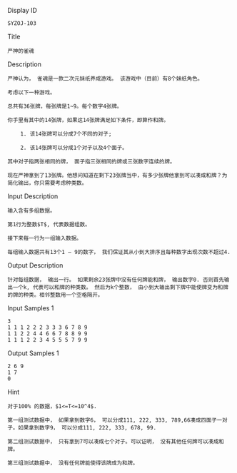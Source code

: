 Display ID

```
SYZOJ-103
```

Title

```
严神的雀魂
```

Description

```
严神认为， 雀魂是一款二次元妹纸养成游戏。 该游戏中（目前）有8个妹纸角色。

考虑以下一种游戏。

总共有36张牌，每张牌是1~9。每个数字4张牌。

你手里有其中的14张牌，如果这14张牌满足如下条件，即算作和牌。

	1. 该14张牌可以分成7个不同的对子;

	2. 该14张牌可以分成1个对子以及4个面子。

其中对子指两张相同的牌， 面子指三张相同的牌或三张数字连续的牌。

现在严神拿到了13张牌。他想问知道在剩下23张牌当中，有多少张牌他拿到可以凑成和牌？为简化输出，你只需要考虑种类数。
```

Input Description

```
输入含有多组数据。

第1行为整数$T$, 代表数据组数。

接下来每一行为一组输入数据。

每组输入数据共有13个1 – 9的数字， 我们保证其从小到大排序且每种数字出现次数不超过4.
```

Output Description

```
针对每组数据， 输出一行。 如果剩余23张牌中没有任何牌能和牌， 输出数字0. 否则首先输出一个k, 代表可以和牌的种类数。 然后为k个整数， 由小到大输出剩下牌中能使牌变为和牌的牌的种类。相邻整数用一个空格隔开。
```

Input Samples 1

```
3
1 1 1 2 2 2 3 3 3 6 7 8 9
1 1 2 2 4 4 6 6 7 8 8 9 9
1 1 1 2 2 3 4 5 5 5 7 9 9
```

Output Samples 1

```
2 6 9
1 7
0
```

Hint

```
对于100% 的数据，$1<=T<=10^4$.

第一组测试数据中， 如果拿到数字6， 可以分成111, 222, 333, 789,66凑成四面子一对子。如果拿到数字9， 可以分成111, 222, 333, 678, 99.

第二组测试数据中， 只有拿到7可以凑成七个对子。可以证明， 没有其他任何牌可以凑成和牌。

第三组测试数据中， 没有任何牌能使得该牌成为和牌。
```
